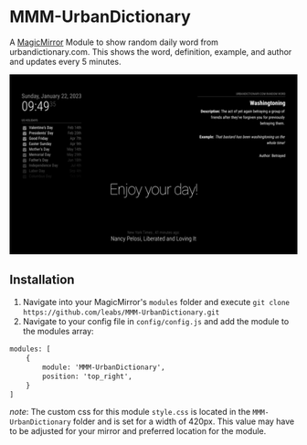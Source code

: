 # MMM-UrbanDictionary

A [MagicMirror](https://github.com/MichMich/MagicMirror) Module to show random daily word from urbandictionary.com. This shows the word, definition, example, and author and updates every 5 minutes.

![MMM-urbandictionary module screenshot](/screenshot/mirror.png)

## Installation

1. Navigate into your MagicMirror's `modules` folder and execute `git clone https://github.com/leabs/MMM-UrbanDictionary.git`
2. Navigate to your config file in `config/config.js` and add the module to the modules array:

```
modules: [
    {
        module: 'MMM-UrbanDictionary',
        position: 'top_right',
    }
]
```

_note_: The custom css for this module `style.css` is located in the `MMM-UrbanDictionary` folder and is set for a width of 420px. This value may have to be adjusted for your mirror and preferred location for the module.
